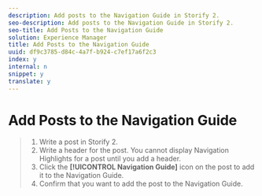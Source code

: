 ```yaml
---
description: Add posts to the Navigation Guide in Storify 2.
seo-description: Add posts to the Navigation Guide in Storify 2.
seo-title: Add Posts to the Navigation Guide
solution: Experience Manager
title: Add Posts to the Navigation Guide
uuid: df9c3785-d84c-4a7f-b924-c7ef17a6f2c3
index: y
internal: n
snippet: y
translate: y
---
```


# Add Posts to the Navigation Guide


>1. Write a post in Storify 2.
>1. Write a header for the post. You cannot display Navigation Highlights for a post until you add a header.
>1. Click the **[!UICONTROL  Navigation Guide]** icon on the post to add it to the Navigation Guide.
>1. Confirm that you want to add the post to the Navigation Guide.
